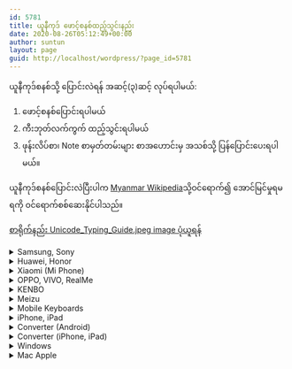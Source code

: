 ```yaml
---
id: 5781
title: ယူနီကုဒ် ‌ဖောင့်စနစ်ထည့်သွင်းနည်း
date: 2020-08-26T05:12:49+00:00
author: suntun
layout: page
guid: http://localhost/wordpress/?page_id=5781
---
```

ယူနီကုဒ်စနစ်သို့ ပြောင်းလဲရန် အဆင့်(၃)ဆင့် လုပ်ရပါမယ်:
1. ဖောင့်စနစ်ပြောင်းရပါမယ် 
2. ကီးဘုတ်လက်ကွက် ထည့်သွင်းရပါမယ် 
3. ဖုန်းလိပ်စာ၊ Note စာမှတ်တမ်းများ စာအဟောင်းမှ အသစ်သို့ ပြန်ပြောင်းပေးရပါမယ်။ 

ယူနီကုဒ်စနစ်ပြောင်းလဲပြီးပါက [Myanmar Wikipedia](href="https://my.wikipedia.org/wiki/ဗဟိုစာမျက်နှာ)သို့ဝင်ရောက်၍ အောင်မြင်မှုရမရကို ဝင်ရောက်စစ်ဆေးနိုင်ပါသည်။

[စာရိုက်နည်း Unicode\_Typing\_Guide.jpeg image ပုံယူရန်](http://localhost/wordpress/downloads/Unicode_Typing_Guide.jpg)
<details>
<summary> Samsung, Sony</summary>

## Heading
  1. Setting >> Display >> Font >> Default ပြန်ထားပေးပါ
  2. Setting >> Language & Input ကတဆင့် English(US) ဖြစ်စေ English(UK) ဖြစ်စေ ရွေးချယ်ပေးပါ
  3. Language ၂ မျိုး တပြိုင်တည်းရွေးချယ်ပေးနိုင်သော ဖုန်းများတွင် English ကိုပထမ၊ ဗမာ(ယူနီကုဒ်)ကို ဒုတိယ ထား၍အသုံးပြုနိုင်ပါတယ်။
  4. ဗီဒီယိုကြည့်ရန် − [[Note 4]](https://youtu.be/ONfnNTfiyjA) [[Galaxy ]](https://www.facebook.com/SamsungMyanmar/videos/369951763951794/) [[Prime]](https://youtu.be/p-1NC63SQLI)
 
</details>

<details>
<summary>Huawei, Honor</summary>

  - EMUI version 4.x အတွက်
  - (1)[[Light.hwt file]](http://localhost/wordpress/downloads/Light.hwt) ကိုရယူ၍ ဖုန်း၏ Internal Storage >> HWThemes folder သို့ကူးထည့်ပေးပါ
  - (2) Theme app ကိုသွားပါ။ ထိုမှတဆင့် Me (သို့) Mine ကိုနှိပ်၍ Light theme ကိုရွေး‌ပေးပါ။ Setting >> System >> Language and Region တွင် Region ကို Myanmar (Burma) ပြောင်းလို့ရပါက ပြောင်းထားပါ
  - Settings >> Language and input >> Language >> Add Language မှတဆင့် Burmese (Unicode) သို့မဟုတ် Burmese (Myanmar) ကိုပြောင်းပေးပါ
  - Settings >> Language and input >> Language >> တွင် Burmese (Unicode) ရွေးပေးပါ
  - ဗီဒီယိုကြည့်ရန် − [[Nova 3e]](https://youtu.be/inNj8WbJYnY)[[Y5 Lite]](https://youtu.be/7V9_RH1We_s)
</details> 

<details>
<summary>Xiaomi (Mi Phone)</summary>

  - Setting >> Display >> Font >> Mi Latting >> ရွေးပြီး Apply နှိပ်ပေးပါ
  - Setting >> Theme မှတဆင့် Find more နှိပ်၍ ညာဘက်အောက်ခြေရှိ လူပုံ (My Page) >> Font >> Mi Lanting (Default) ထားပေးပါ
  - TTA Mi font app ဖြင့်သွင်းထားပါက ၎င်း app ဖြင့်ပင် မူလ default (သို့)Unicode ပြန်ပြောင်းပေးပါ
  - ဗီဒီယိုကြည့်ရန် − [[Font Style (China)]](https://youtu.be/rUw_xpzPxys) [[Theme (Global)]](https://youtu.be/nYMRPruLnlo) [[Theme Style]](https://youtu.be/4I-lu9M9h54)
</details>

<details>
<summary>OPPO, VIVO, RealMe</summary>

  - Setting >> Language and input >> Langue >> ဗမာ(Myanmar) &#8211; ပြောင်းပေးပါ
  - Color OS 2, 3 Language ကို English ထား၍<a rel="noreferrer noopener" href="https://www.mmunifonts.com/2019/09/old-oppo-font.html" target="_blank">&nbsp;Old OPPO font</a>&nbsp;ထည့်ပါ
  - Color OS 4, 5 Language ကို English ထား၍[Font](https://www.mmunifonts.com/2019/09/myanmar-unicode-oppo-vivo.html) ထည့်ပါ
  - Setting >> Languages and regions >> Regions >> Myanmar ထားပါ
  - Display & Brightness >> Support Dai Characters အစိမ်းရောင်ထားပါ
  - Color OS 6 Language ကို English ထား၍ Region တွင် Myanmar, Character Encoding ကို Unicode ထားပေးပါ
  - ဗီဒီယိုကြည့်ရန် − [[A1 K]](https://youtu.be/N6e89vCVP8Y) [[V11]](https://web.facebook.com/100014079133748/videos/719165085229456/)
  - facebook [[OPPO]](https://web.facebook.com/oppomyanmar/posts/1392901820867702)

</details>

<details>
<summary>KENBO</summary>

  - Model K6, K9, O61, B19
  - Setting >> System >> Language & Input >> Language >> Add a Language >> ဗမာ(မြန်မာ)ကိုရွေးပါ
  - Model E61 Pro, K7, K121, O51Setting >> Language & Input >> Language Preferences >> ဗမာ(ZG)ကို Remove လုပ်ပါ
  - ဗီဒီယိုကြည့်ရန် − [[No Video]](http://localhost/unicodetoday/)

</details>


<details>
<summary>Meizu</summary>

  - Root Access ရမှသာပြောင်းလဲနိုင်ပါတယ် ဗီဒီယိုဖိုင်ကြည့်ပါ
  - ဗီဒီယိုကြည့်ရန် − [[Meizu Unicode]](https://youtu.be/4JuIcl8wgyg)

</details>


<details>
<summary>Mobile Keyboards</summary>

  - [Gboard Keyboard](https://play.google.com/store/apps/details?id=com.google.android.inputmethod.latin&hl=en&fbclid=IwAR0vMj2KCsstq6lxMjMHYfFKncdYbZZPcPUbZMjA8mvwBmMB13FkRvNMONI)နှင့်[သွင်းနည်း/စာရိုက်နည်း]("http://localhost/wordpress/?p=2848)
  - [TTKeyboard](https://play.google.com/store/apps/details?id=com.myopenware.ttkeyboard.latin&fbclid=IwAR18Se6lRSQc9Li8tsSDQIq9HgS88QwUJtuaI4XEp4uw-IdF773foiT3x74) နှင့်[သွင်းနည်း/စာရိုက်နည်း](http://localhost/wordpress/?p=2848)
  - [Frozen Keyboard](https://play.google.com/store/apps/details?id=ninja.thiha.frozenkeyboard2&fbclid=IwAR2TstWZeJJGjmlWIkvWO0ErAuSnWfV1Vc9EJk2cLpy7eNpw2KT_W-iRQzI)
  - [Manic Keyboard](https://apkpure.com/manic-myanmar-unicode-keyboard/com.lmkhant.android.manickeyboard?fbclid=IwAR2yKUu5mgHuuZ2qNnO62lRC1NpuIxmub2HdY4MF4x8WWIXRCqEwVVvoRHs)နှင့်[အသုံးပြုနည်း](https://myanmarmiunicode.blogspot.com/2018/05/manic-keyboard.html?fbclid=IwAR0cIVmi7G08kAOISjViUSjMmjKtoo9P0WH0egnCYtTnV1nBUleYOPCo2b8)
  - ဗီဒီယိုကြည့်ရန် [[No Video]](http://localhost/unicodetoday/)

</details>

 
<details>
<summary>iPhone, iPad</summary>

  - [Video from Zaw Zaw Aung](https://youtu.be/MlrxTu99i_A)
  - [Video from NayZar Aung profile](https://www.facebook.com/Konayzar/videos/10208378960294277/UzpfSTEzMTM0MDU5MDU6MTAyMjAwNzYyNjE2Mzk1MDA)
  - [Video from TechNation](https://www.facebook.com/officialtechnation/videos/957740101231480/UzpfSTQzNzg5Mzg4OTkyODcwMTo5MDkwNTQ5MTYxNDU5Mjc/)
  - [Video from Dee Dee](https://www.facebook.com/larphardee/videos/501258980663595/)
  - [ideo from TT Keyboard](https://web.facebook.com/watch/?v=2901641493196377)

</details>

 
<details>
<summary>Converter (Android)</summary>

  - [MCF MUX](https://connectmux.mitcloud.com/)[အသုံးပြုပုံ](https://youtu.be/vjxl0idcz2k)
  - [UniZG](https://play.google.com/store/apps/details?id=com.justicecoder.unizg)

</details> 

<details>
<summary>Converter (iPhone, iPad)</summary>

  - [Pyaung](https://apps.apple.com/us/app/pyaung/id1039690192)ကွန်ဗာတာအောက်ခြေတွင် စာသား၊ ဖုန်းလိပ်စာ ပြောင်းရန် Menu ရှိပါသည်။
  - [Rabbit](https://apps.apple.com/us/app/rabbit-converter/id1032950289)

</details> 

<details>
<summary>Windows</summary>

  1. ဖောင့် menu ရှိ All-in-One installer ဖြင့် ဖောင့် နှင့် ကီးဘုတ် သွင်းပါ၊
  2. အသုံးပြုနည်း/ စာရိုက်နည်း တို့အတွက် User Manual pdf file ကိုရယူပါ

</details> 

<details>
<summary>Mac Apple</summary>

  1. ဖောင့် menu ရှိ ဖောင့်ဖိုင်သီးသန့် အောက်တွင် OS နှင့် Office version ရွေးချယ်ကာ ဖောင့်ကို download ရယူ၍ထည့်သွင်းပါ
  2. ကီးဘုတ် menu ရှိ Keyman သို့မဟုတ် Keymagic ကိုရယူ၍ ထည့်သွင်းပေးပါ
  3. [Keyman ထည့်နည်း ဆက်လက်ကြည့်ရှုရန်](http://localhost/wordpress/?p=2405)

</details> 

<div class="wp-block-group">
  <div class="wp-block-group__inner-container">
  </div>
</div>
